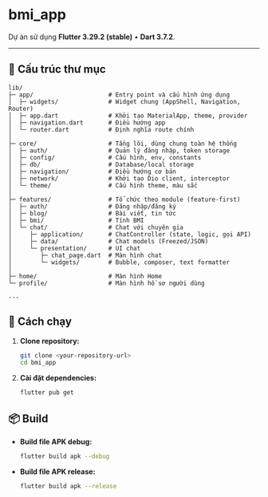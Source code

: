 # bmi_app
Dự án sử dụng **Flutter 3.29.2 (stable)** • **Dart 3.7.2**.  

---

## 📂 Cấu trúc thư mục

```plaintext
lib/
├─ app/                     # Entry point và cấu hình ứng dụng
│  ├─ widgets/              # Widget chung (AppShell, Navigation, Router)
│  ├─ app.dart              # Khởi tạo MaterialApp, theme, provider
│  ├─ navigation.dart       # Điều hướng app
│  └─ router.dart           # Định nghĩa route chính
│
├─ core/                    # Tầng lõi, dùng chung toàn hệ thống
│  ├─ auth/                 # Quản lý đăng nhập, token storage
│  ├─ config/               # Cấu hình, env, constants
│  ├─ db/                   # Database/local storage
│  ├─ navigation/           # Điều hướng cơ bản
│  ├─ network/              # Khởi tạo Dio client, interceptor
│  └─ theme/                # Cấu hình theme, màu sắc
│
├─ features/                # Tổ chức theo module (feature-first)
│  ├─ auth/                 # Đăng nhập/đăng ký
│  ├─ blog/                 # Bài viết, tin tức
│  ├─ bmi/                  # Tính BMI
│  └─ chat/                 # Chat với chuyên gia
│     ├─ application/       # ChatController (state, logic, gọi API)
│     ├─ data/              # Chat models (Freezed/JSON)
│     └─ presentation/      # UI chat
│        ├─ chat_page.dart  # Màn hình chat
│        └─ widgets/        # Bubble, composer, text formatter
│
├─ home/                    # Màn hình Home
└─ profile/                 # Màn hình hồ sơ người dùng

---
```

## 🚀 Cách chạy
1.  **Clone repository:**
    ```bash
    git clone <your-repository-url>
    cd bmi_app
    ```

2.  **Cài đặt dependencies:**
    ```bash
    flutter pub get
    ```

## 📦 Build

* **Build file APK debug:**
    ```bash
    flutter build apk --debug
    ```

* **Build file APK release:**
    ```bash
    flutter build apk --release
    ```